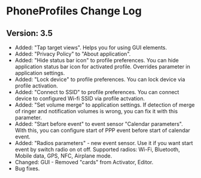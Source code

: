 PhoneProfiles Change Log
========================

Version: 3.5
------------
- Added: "Tap target views". Helps you for using GUI elements.
- Added: "Privacy Policy" to "About application".
- Added: "Hide status bar icon" to profile preferences. You can hide application status bar icon for activated profile. Overrides parameter in application settings. 
- Added: "Lock device" to profile preferences. You can lock device via profile activation.
- Added: "Connect to SSID" to profile preferences. You can connect device to configured Wi-fi SSID via profile actvation.
- Added: "Set volume merge" to application settings. If detection of merge of ringer and notification volumes is wrong, you can fix it with this parameter.
- Added: "Start before event" to event sensor "Calendar parameters". With this, you can configure start of PPP event before start of calendar event.
- Added: "Radios parameters" - new event sensor. Use it if you want start event by switch radio on ot off. Supported radios: Wi-Fi, Bluetooth, Mobile data, GPS, NFC, Airplane mode. 
- Changed: GUI - Removed "cards" from Activator, Editor.
- Bug fixes.
